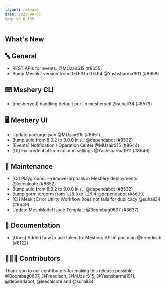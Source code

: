 ```yaml
---
layout: release
date: 2023-09-05
tag: v0.6.135
---
```


## What's New

## 🔤 General

- REST APIs for events. @MUzairS15 (#8655)
- Bump Meshkit version from 0.6.63 to 0.6.64 @Yashsharma1911 (#8658)

## ⌨️ Meshery CLI

- [mesheryctl] handling default port in mesheryctl @suhail34 (#8579)

## 🖥 Meshery UI

- Update package.json @MUzairS15 (#8651)
- Bump uuid from 8.3.2 to 9.0.0 in /ui @dependabot (#8532)
- [Events] Notification / Operation Center @MUzairS15 (#8644)
- [UI] Fix credential Icon color in settings @Yashsharma1911 (#8646)

## 🧰 Maintenance

- [CI] Playground: --remove-orphans in Meshery deployments @leecalcote (#8652)
- Bump uuid from 8.3.2 to 9.0.0 in /ui @dependabot (#8532)
- Bump gorm.io/gorm from 1.25.3 to 1.25.4 @dependabot (#8630)
- [CI] Meskit Error Utility Workflow Does not fails for duplicacy @suhail34 (#8649)
- Update MeshModel Issue Template @Boombag0607 (#8637)

## 📖 Documentation

- [Docs] Added how to use token for Meshery API in postman @Freedisch (#8122)

## 👨🏽‍💻 Contributors

Thank you to our contributors for making this release possible:
@Boombag0607, @Freedisch, @MUzairS15, @Yashsharma1911, @dependabot, @leecalcote and @suhail34
